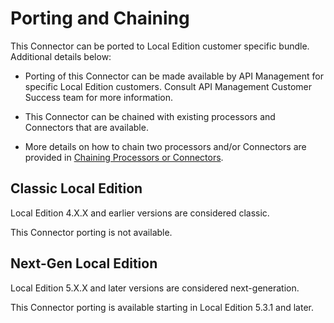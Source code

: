 ﻿---
sidebar_position: 4
---

# Porting and Chaining

<head>
  <meta name="guidename" content="API Management"/>
  <meta name="context" content="GUID-98d94954-a250-4558-938c-e7c95a77c1be"/>
</head>

This Connector can be ported to Local Edition customer specific bundle. Additional details below: 

- Porting of this Connector can be made available by API Management for specific Local Edition customers. Consult API Management Customer Success team for more information. 

- This Connector can be chained with existing processors and Connectors that are available. 

- More details on how to chain two processors and/or Connectors are provided in [Chaining Processors or Connectors](../../ChainingProcessorsorConnectors/Overview.md). 

## Classic Local Edition

Local Edition 4\.X.X and earlier versions are considered classic.

This Connector porting is not available. 

## Next-Gen Local Edition
Local Edition 5\.X.X and later versions are considered next-generation.

This Connector porting is available starting in Local Edition 5.3.1 and later. 
